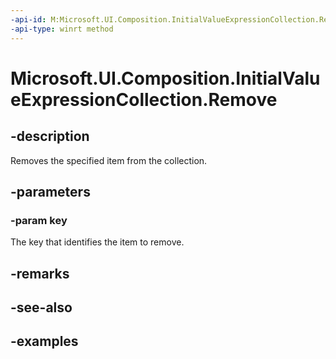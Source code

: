 ```yaml
---
-api-id: M:Microsoft.UI.Composition.InitialValueExpressionCollection.Remove(System.String)
-api-type: winrt method
---
```


<!-- Method syntax.
public void InitialValueExpressionCollection.Remove(String key)
-->

# Microsoft.UI.Composition.InitialValueExpressionCollection.Remove

## -description

Removes the specified item from the collection.

## -parameters

### -param key

The key that identifies the item to remove.

## -remarks

## -see-also

## -examples

